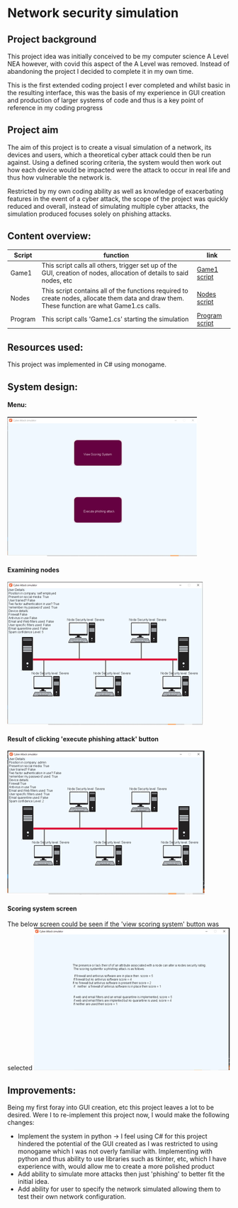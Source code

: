 # Network security simulation
## Project background
<p>This project idea was initially conceived to be my computer science A Level NEA however, with covid this aspect of the A Level was removed. Instead of abandoning the project I decided to complete it in my own time.</p>
<p>This is the first extended coding project I ever completed and whilst basic in the resulting interface, this was the basis of my experience in GUI creation and production of larger systems of code and thus is a key point of reference in my coding progress</p>

## Project aim
<p>The aim of this project is to create a visual simulation of a network, its devices and users, which a theoretical cyber attack could then be run against. Using a defined scoring criteria, the system would then work out how each device would be impacted were the attack to occur in real life and thus how vulnerable the network is.</p>
<p>Restricted by my own coding ability as well as knowledge of exacerbating features in the event of a cyber attack, the scope of the project was quickly reduced and overall, instead of simulating multiple cyber attacks, the simulation produced focuses solely on phishing attacks.</p>

## Content overview:
|Script | function | link |
|-------|----------|------|
|Game1| This script calls all others, trigger set up of the GUI, creation of nodes, allocation of details to said nodes, etc |[Game1 script](./code/Game1.cs)|
|Nodes| This script contains all of the functions required to create nodes, allocate them data and draw them. These function are what Game1.cs calls.|[Nodes script](./code/Nodes.cs)|
|Program| This script calls 'Game1.cs' starting the simulation|[Program script](./code/Program.cs)|

## Resources used:
This project was implemented in C# using monogame.

## System design:
#### Menu:
![menu](./images/menu.png)
#### Examining nodes
![Node details](./images/node_selection_example.png)
#### Result of clicking 'execute phishing attack' button
![phishing attack](./images/execute_phishing_attack_button_result.png)
#### Scoring system screen
The below screen could be seen if the 'view scoring system' button was selected
![Scoring system](./images/view_scoring_system_button.png)

## Improvements:
Being my first foray into GUI creation, etc this project leaves a lot to be desired. Were I to re-implement this project now, I would make the following changes:
- Implement the system in python -> I feel using C# for this project hindered the potential of the GUI created as I was restricted to using monogame which I was not overly familiar with. Implementing with python and thus ability to use libraries such as tkinter, etc, which I have experience with, would allow me to create a more polished product
- Add ability to simulate more attacks then just 'phishing' to better fit the initial idea.
- Add ability for user to specify the network simulated allowing them to test their own network configuration.
